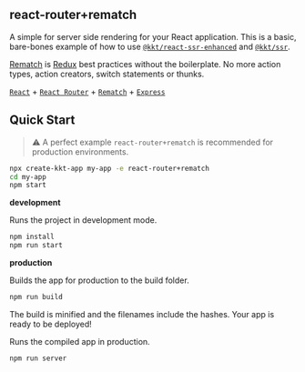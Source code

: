 react-router+rematch
---

A simple for server side rendering for your React application. This is a basic, bare-bones example of how to use [`@kkt/react-ssr-enhanced`](https://github.com/jaywcjlove/kkt-ssr/tree/master/packages) and [`@kkt/ssr`](https://github.com/jaywcjlove/kkt-ssr).

[Rematch](https://github.com/rematch/rematch) is [Redux](https://github.com/reduxjs/redux) best practices without the boilerplate. No more action types, action creators, switch statements or thunks.

[`React`](https://github.com/facebook/react) + [`React Router`](https://github.com/ReactTraining/react-router) + [`Rematch`](https://github.com/rematch/rematch) + [`Express`](https://expressjs.com/)

## Quick Start

> ⚠️ A perfect example `react-router+rematch` is recommended for production environments.

```bash
npx create-kkt-app my-app -e react-router+rematch
cd my-app
npm start
```

**development**

Runs the project in development mode.  

```bash
npm install
npm run start
```

**production**

Builds the app for production to the build folder.

```bash
npm run build
```

The build is minified and the filenames include the hashes.
Your app is ready to be deployed!

Runs the compiled app in production.

```bash
npm run server
```
